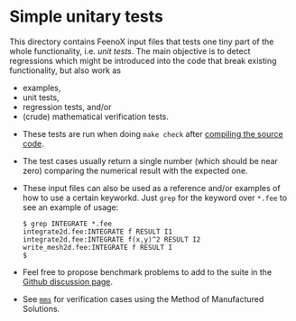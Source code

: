 # Simple unitary tests

This directory contains FeenoX input files that tests one tiny part of the whole functionality, i.e. _unit tests_.
The main objective is to detect regressions which might be introduced into the code that break existing functionality, but also work as 

   - examples,
   - unit tests,
   - regression tests, and/or
   - (crude) mathematical verification tests.

 * These tests are run when doing `make check` after [compiling the source code](doc/compile.md). 

 * The test cases usually return a single number (which should be near zero) comparing the numerical result with the expected one.
 
 * These input files can also be used as a reference and/or examples of how to use a certain keyworkd. Just `grep` for the keyword over `*.fee` to see an example of usage:

   ```terminal
   $ grep INTEGRATE *.fee
   integrate2d.fee:INTEGRATE f RESULT I1
   integrate2d.fee:INTEGRATE f(x,y)^2 RESULT I2
   write_mesh2d.fee:INTEGRATE f RESULT I
   $ 
   ```
 
 
 * Feel free to propose benchmark problems to add to the suite in the [Github discussion page](https://github.com/seamplex/feenox/discussions).

 * See [`mms`](https://github.com/seamplex/feenox/tree/main/tests/mms) for verification cases using the Method of Manufactured Solutions.
